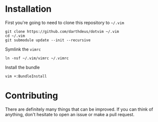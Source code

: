 # Installation

First you're going to need to clone this repository to `~/.vim`

    git clone https://github.com/darthdeus/dotvim ~/.vim
    cd ~/.vim
    git submodule update --init --recursive

Symlink the `vimrc`

    ln -nsf ~/.vim/vimrc ~/.vimrc

Install the bundle

    vim +:BundleInstall

# Contributing

There are definitely many things that can be improved. If you can think
of anything, don't hesitate to open an issue or make a pull request.

